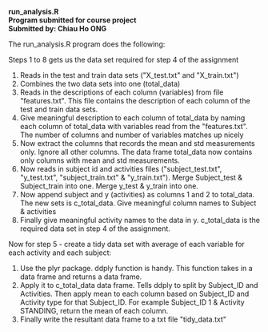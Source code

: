 **run_analysis.R**   
**Program submitted for course project**   
**Submitted by: Chiau Ho ONG**

The run_analysis.R program does the following:

Steps 1 to 8 gets us the data set required for step 4 of the assignment

1. Reads in the test and train data sets ("X_test.txt" and "X_train.txt")
2. Combines the two data sets into one (total_data)
3. Reads in the descriptions of each column (variables) from file "features.txt". This file contains the description of each column of the test and train data sets.
4. Give meaningful description to each column of total_data by naming each column of total_data with variables read from the "features.txt". The number of columns and number of variables matches up nicely
5. Now extract the columns that records the mean and std measurements only. Ignore all other columns. The data frame total_data now contains only columns with mean and std measurements.
6. Now reads in subject id and activities files ("subject_test.txt", "y_test.txt", "subject_train.txt" & "y_train.txt"). Merge Subject_test & Subject_train into one. Merge y_test & y_train into one. 
7. Now append subject and y (activities) as columns 1 and 2 to total_data. The new sets is c_total_data. Give meaningful column names to Subject & activities
8. Finally give meaningful activity names to the data in y. c_total_data is the required data set in step 4 of the assignment.

Now for step 5 - create a tidy data set with average of each variable for each activity and each subject:

1. Use the plyr package. ddply function is handy. This function takes in a data frame and returns a data frame.
2. Apply it to c_total_data data frame. Tells ddply to split by Subject_ID and Activities. Then apply mean to each column based on Subject_ID and Activity type for that Subject_ID. For example Subject_ID 1 & Activity STANDING, return the mean of each column.
3. Finally write the resultant data frame to a txt file "tidy_data.txt"
